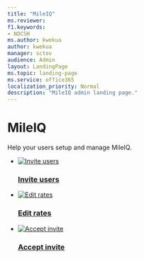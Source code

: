 ```yaml
---
title: "MileIQ"
ms.reviewer: 
f1.keywords:
- NOCSH
ms.author: kwekua
author: kwekua
manager: sctov
audience: Admin
layout: LandingPage
ms.topic: landing-page
ms.service: office365
localization_priority: Normal
description: "MileIQ admin landing page."
---
```


# MileIQ

Help your users setup and manage MileIQ.
  
<ul class="panelContent cardsFTitle">
    <li>
        <a href="invite-users.md">
        <div class="cardSize">
            <div class="cardPadding">
                <div class="card">
                    <div class="cardImageOuter">
                        <div class="cardImage">
                            <img src="https://docs.microsoft.com/en-us/office/media/icons/sign-up.svg" alt="Invite users" />
                        </div>
                    </div>
                    <div class="cardText">
                        <h3>Invite users</h3>
                    </div>
                </div>
            </div>
        </div>
        </a>
    </li>
    <li>
        <a href="edit-rates.md">
        <div class="cardSize">
            <div class="cardPadding">
                <div class="card">
                    <div class="cardImageOuter">
                        <div class="cardImage">
                            <img src="https://docs.microsoft.com/en-us/office/media/icons/get-started.svg" alt="Edit rates" />
                        </div>
                    </div>
                    <div class="cardText">
                        <h3>Edit rates</h3>
                    </div>
                </div>
            </div>
        </div>
        </a>
    </li>
    <li>
        <a href="accept-invitation.md">
        <div class="cardSize">
            <div class="cardPadding">
                <div class="card">
                    <div class="cardImageOuter">
                        <div class="cardImage">
                            <img src="https://docs.microsoft.com/en-us/office/media/icons/headset.svg" alt="Accept invite" />
                        </div>
                    </div>
                    <div class="cardText">
                        <h3>Accept invite</h3>
                    </div>
                </div>
            </div>
        </div>
        </a>
    </li>